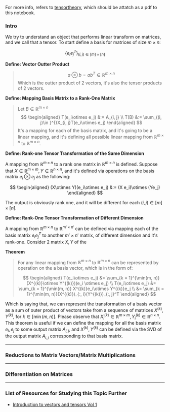For more info, refers to [tensortheory](tensortheory.pdf), which should be attatch as a pdf to this notebook. 

### **Intro**

We try to understand an object that performs linear transform on matrices, and we call that a tensor. To start define a basis for matrices of size $m\times n$: 

$$
\{e_i e_j^T\}_{(i, j)\in [m]  \times[n]}
$$

**Define: Vector Outter Product**

> $$
> a\otimes b = ab^T \in \mathbb R^{m\times n}
> $$
> Which is the outter product of 2 vectors, it's also the tensor products of 2 vectors. 

**Define: Mapping Basis Matrix to a Rank-One Matrix**

> Let $B\in \mathbb R^{m\times n}$
> $$
> \begin{aligned}
> T(e_i\otimes e_j) &:= A_{i, j} 
>     \\
>     T(B) &:= \sum_{(i, j)\in }^{}X_{i, j}T(e_i\otimes e_j)
> \end{aligned}
> $$
> It's a mapping for each of the basis matrix, and it's going to be a linear mapping, and it's defining all possible linear mapping from $\mathbb R^{m\times n}$ to $\mathbb R^{m\times n}$. 

**Define: Rank-one Tensor Transformation of the Same Dimension**

A mapping from $\mathbb R^{m\times n}$ to a rank one matrix in $\mathbb R^{m\times n}$ is defined. Suppose that $X\in \mathbb R^{m\times m}, Y\in \mathbb R^{n\times n}$, and it's defined via operations on the basis matrix $e_i\otimes e_j$ as the following: 

$$
\begin{aligned}
    (X\otimes Y)(e_i\otimes e_j) &:= (X e_i)\otimes (Ye_j)
\end{aligned}
$$

The output is obviously rank one, and it will be different for each $(i, j)\in [m]\times [n]$.

**Define: Rank-One Tensor Transformation of Different Dimension**

A mapping from $\mathbb R^{m\times n}$ to $\mathbb R^{m'\times n'}$ can be defined via mapping each of the basis matrix $e_ie_j^T$ to another $m'\times n'$ matrix, of different dimension and it's rank-one. Consider 2 matrix $X, Y$ of the 


**Theorem**

> For any linear mapping from $\mathbb R^{m\times n}$ to $\mathbb R^{m\times n}$ can be represented by operation on the a basis vector, which is in the form of: 
> 
> $$
> \begin{aligned}
>     T(e_i\otimes e_j) &= \sum_{k = 1}^{\min(m, n)} (X^{(k)}\otimes Y^{(k)})(e_i \otimes e_j)
>     \\
>     T(e_i\otimes e_j) &= \sum_{k = 1}^{\min(m, n)} X^{(k)}e_i\otimes Y^{(k)}e_j
>     \\
>     &= \sum_{k = 1}^{\min(m, n)}(X^{(k)})_{:, i}(Y^{(k)})_{:, j}^T
> \end{aligned}
> $$

Which is saying that, we can represent the transformation of a basis vector as a sum of outer product of vectors take from a sequence of matrices $X^{(k)}, Y^{(k)}$, for $k\in [\min(m, n)]$. Please observe that $X_i^{(k)} \in \mathbb R^{m\times m}, Y_i^{(k)} \in \mathbb R^{n\times n}$. This theorem is useful if we can define the mapping for all the basis matrix $e_i, e_j$ to some output matrix $A_{i, j}$, and $X^{(k)}, Y^{(k)}$ can be defined via the SVD of the output matrix $A_{i, j}$ corresponding to that basis matrix. 




---
### **Reductions to Matrix Vectors/Matrix Multiplications**




---
### **Differentiation on Matrices**


---
### **List of Resources for Studying this Topic Further**

* [Introduction to vectors and tensors Vol 1](https://oaktrust.library.tamu.edu/bitstream/handle/1969.1/2502/IntroductionToVectorsAndTensorsVol1.pdf)
